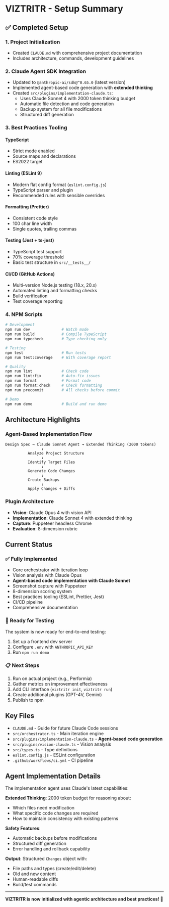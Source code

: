 # VIZTRITR - Setup Summary

## ✅ Completed Setup

### 1. Project Initialization
- Created `CLAUDE.md` with comprehensive project documentation
- Includes architecture, commands, development guidelines

### 2. Claude Agent SDK Integration
- Updated to `@anthropic-ai/sdk@^0.65.0` (latest version)
- Implemented agent-based code generation with **extended thinking**
- Created `src/plugins/implementation-claude.ts`:
  - Uses Claude Sonnet 4 with 2000 token thinking budget
  - Automatic file detection and code generation
  - Backup system for all file modifications
  - Structured diff generation

### 3. Best Practices Tooling

#### TypeScript
- Strict mode enabled
- Source maps and declarations
- ES2022 target

#### Linting (ESLint 9)
- Modern flat config format (`eslint.config.js`)
- TypeScript parser and plugin
- Recommended rules with sensible overrides

#### Formatting (Prettier)
- Consistent code style
- 100 char line width
- Single quotes, trailing commas

#### Testing (Jest + ts-jest)
- TypeScript test support
- 70% coverage threshold
- Basic test structure in `src/__tests__/`

#### CI/CD (GitHub Actions)
- Multi-version Node.js testing (18.x, 20.x)
- Automated linting and formatting checks
- Build verification
- Test coverage reporting

### 4. NPM Scripts

```bash
# Development
npm run dev              # Watch mode
npm run build            # Compile TypeScript
npm run typecheck        # Type checking only

# Testing
npm test                 # Run tests
npm run test:coverage    # With coverage report

# Quality
npm run lint             # Check code
npm run lint:fix         # Auto-fix issues
npm run format           # Format code
npm run format:check     # Check formatting
npm run precommit        # All checks before commit

# Demo
npm run demo             # Build and run demo
```

## Architecture Highlights

### Agent-Based Implementation Flow
```
Design Spec → Claude Sonnet Agent → Extended Thinking (2000 tokens)
                ↓
          Analyze Project Structure
                ↓
          Identify Target Files
                ↓
          Generate Code Changes
                ↓
          Create Backups
                ↓
          Apply Changes + Diffs
```

### Plugin Architecture
- **Vision**: Claude Opus 4 with vision API
- **Implementation**: Claude Sonnet 4 with extended thinking
- **Capture**: Puppeteer headless Chrome
- **Evaluation**: 8-dimension rubric

## Current Status

### ✅ Fully Implemented
- Core orchestrator with iteration loop
- Vision analysis with Claude Opus
- **Agent-based code implementation with Claude Sonnet**
- Screenshot capture with Puppeteer
- 8-dimension scoring system
- Best practices tooling (ESLint, Prettier, Jest)
- CI/CD pipeline
- Comprehensive documentation

### 🔄 Ready for Testing
The system is now ready for end-to-end testing:
1. Set up a frontend dev server
2. Configure `.env` with `ANTHROPIC_API_KEY`
3. Run `npm run demo`

### 📋 Next Steps
1. Run on actual project (e.g., Performia)
2. Gather metrics on improvement effectiveness
3. Add CLI interface (`viztritr init`, `viztritr run`)
4. Create additional plugins (GPT-4V, Gemini)
5. Publish to npm

## Key Files

- `CLAUDE.md` - Guide for future Claude Code sessions
- `src/orchestrator.ts` - Main iteration engine
- `src/plugins/implementation-claude.ts` - **Agent-based code generation**
- `src/plugins/vision-claude.ts` - Vision analysis
- `src/types.ts` - Type definitions
- `eslint.config.js` - ESLint configuration
- `.github/workflows/ci.yml` - CI pipeline

## Agent Implementation Details

The implementation agent uses Claude's latest capabilities:

**Extended Thinking**: 2000 token budget for reasoning about:
- Which files need modification
- What specific code changes are required
- How to maintain consistency with existing patterns

**Safety Features**:
- Automatic backups before modifications
- Structured diff generation
- Error handling and rollback capability

**Output**: Structured `Changes` object with:
- File paths and types (create/edit/delete)
- Old and new content
- Human-readable diffs
- Build/test commands

---

**VIZTRITR is now initialized with agentic architecture and best practices! 🚀**
